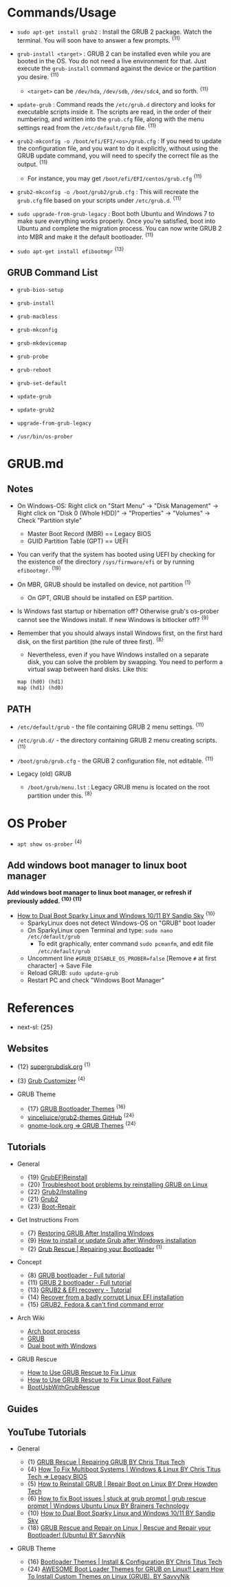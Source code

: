 # Commands/Usage

* `sudo apt-get install grub2` : Install the GRUB 2 package. Watch the terminal. You will soon have to answer a few prompts. <sup>{11}</sup>

* `grub-install <target>` : GRUB 2 can be installed even while you are booted in the OS. You do not need a live environment for that. Just execute the `grub-install` command against the device or the partition you desire. <sup>{11}</sup>
  * `<target>` can be `/dev/hda`, `/dev/sdb`, `/dev/sdc4`, and so forth. <sup>{11}</sup>

* `update-grub` : Command reads the `/etc/grub.d` directory and looks for executable scripts inside it. The scripts are read, in the order of their numbering, and written into the `grub.cfg` file, along with the menu settings read from the `/etc/default/grub` file. <sup>{11}</sup>

* `grub2-mkconfig -o /boot/efi/EFI/<os>/grub.cfg` : If you need to update the configuration file, and you want to do it explicitly, without using the GRUB update command, you will need to specify the correct file as the output. <sup>{11}</sup>
  * For instance, you may get `/boot/efi/EFI/centos/grub.cfg` <sup>{11}</sup>

* `grub2-mkconfig -o /boot/grub2/grub.cfg` : This will recreate the `grub.cfg` file based on your scripts under `/etc/grub.d`. <sup>{11}</sup>

* `sudo upgrade-from-grub-legacy` : Boot both Ubuntu and Windows 7 to make sure everything works properly. Once you're satisfied, boot into Ubuntu and complete the migration process. You can now write GRUB 2 into MBR and make it the default bootloader. <sup>{11}</sup>

* `sudo apt-get install efibootmgr` <sup>{13}</sup>

## GRUB Command List

* `grub-bios-setup`
* `grub-install`
* `grub-macbless`
* `grub-mkconfig`
* `grub-mkdevicemap`
* `grub-probe`
* `grub-reboot`
* `grub-set-default`
* `update-grub`
* `update-grub2`
* `upgrade-from-grub-legacy`

* `/usr/bin/os-prober`

# GRUB.md

## Notes

* On Windows-OS: Right click on "Start Menu" -> "Disk Management" -> Right click on "Disk 0 (Whole HDD)" -> "Properties" -> "Volumes" -> Check "Partition style"
  * Master Boot Record (MBR) == Legacy BIOS
  * GUID Partition Table (GPT) == UEFI

* You can verify that the system has booted using UEFI by checking for the existence of the directory `/sys/firmware/efi` or by running `efibootmgr`. <sup>{19}</sup>

* On MBR, GRUB should be installed on device, not partition <sup>{1}</sup>
  * On GPT, GRUB should be installed on ESP partition.

* Is Windows fast startup or hibernation off? Otherwise grub's os-prober cannot see the Windows install. If new Windows is bitlocker off? <sup>{9}</sup>

* Remember that you should always install Windows first, on the first hard disk, on the first partition (the rule of three first). <sup>{8}</sup>
  * Nevertheless, even if you have Windows installed on a separate disk, you can solve the problem by swapping. You need to perform a virtual swap between hard disks. Like this:
  ```
  map (hd0) (hd1)
  map (hd1) (hd0)
  ```

## PATH

* `/etc/default/grub` - the file containing GRUB 2 menu settings. <sup>{11}</sup>
* `/etc/grub.d/` - the directory containing GRUB 2 menu creating scripts. <sup>{11}</sup>
* `/boot/grub/grub.cfg` - the GRUB 2 configuration file, not editable. <sup>{11}</sup>

* Legacy (old) GRUB
  * `/boot/grub/menu.lst` : Legacy GRUB menu is located on the root partition under this. <sup>{8}</sup>

# OS Prober

* `apt show os-prober` <sup>{4}</sup>

## Add windows boot manager to linux boot manager

**Add windows boot manager to linux boot manager, or refresh if previously added. <sup>{10} {11}</sup>**

* [How to Dual Boot Sparky Linux and Windows 10/11 BY Sandip Sky](https://www.youtube.com/watch?v=HYEU2KB5sTE) <sup>{10}</sup>
  * SparkyLinux does not detect Windows-OS on "GRUB" boot loader
  * On SparkyLinux open Terminal and type: `sudo nano /etc/default/grub`
    * To edit graphically, enter command `sudo pcmanfm`, and edit file `/etc/default/grub`
  * Uncomment line `#GRUB_DISABLE_OS_PROBER=false` [Remove `#` at first character] -> Save File
  * Reload GRUB: `sudo update-grub`
  * Restart PC and check "Windows Boot Manager"

# References

* next-sl: {25}

## Websites

* {12} [supergrubdisk.org](https://www.supergrubdisk.org/) <sup>{1}</sup>
* {3} [Grub Customizer](https://launchpad.net/grub-customizer) <sup>{4}</sup>

* GRUB Theme
  * {17} [GRUB Bootloader Themes](https://christitus.com/bootloader-themes/) <sup>{16}</sup>
  * [vinceliuice/grub2-themes GitHub](https://github.com/vinceliuice/grub2-themes) <sup>{24}</sup>
  * [gnome-look.org => GRUB Themes](https://www.gnome-look.org/browse?cat=109&ord=latest) <sup>{24}</sup>

## Tutorials

* General
  * {19} [GrubEFIReinstall](https://wiki.debian.org/GrubEFIReinstall)
  * {20} [Troubleshoot boot problems by reinstalling GRUB on Linux](https://www.fosslinux.com/115031/troubleshoot-boot-problems-by-reinstalling-grub-on-linux.htm)
  * {22} [Grub2/Installing](https://help.ubuntu.com/community/Grub2/Installing)
  * {21} [Grub2](https://help.ubuntu.com/community/Grub2)
  * {23} [Boot-Repair](https://help.ubuntu.com/community/Boot-Repair)

* Get Instructions From
  * {7} [Restoring GRUB After Installing Windows](https://www.cybrary.it/blog/restoring-grub-installing-windows)
  * {9} [How to install or update Grub after Windows installation](https://askubuntu.com/questions/1483941/how-to-install-or-update-grub-after-windows-installation)
  * {2} [Grub Rescue | Repairing your Bootloader](https://christitus.com/grub-rescue/) <sup>{1}</sup>

* Concept
  * {8} [GRUB bootloader - Full tutorial](https://www.dedoimedo.com/computers/grub.html)
  * {11} [GRUB 2 bootloader - Full tutorial](https://www.dedoimedo.com/computers/grub-2.html)
  * {13} [GRUB2 & EFI recovery - Tutorial](https://www.dedoimedo.com/computers/grub2-efi-recovery.html)
  * {14} [Recover from a badly corrupt Linux EFI installation](https://www.dedoimedo.com/computers/grub2-efi-corrupt-part-recovery.html)
  * {15} [GRUB2, Fedora & can't find command error](https://www.dedoimedo.com/computers/grub2-fedora-command-not-found.html)

* Arch Wiki
  * [Arch boot process](https://wiki.archlinux.org/title/Arch_boot_process)
  * [GRUB](https://wiki.archlinux.org/title/GRUB)
  * [Dual boot with Windows](https://wiki.archlinux.org/title/Dual_boot_with_Windows)

* GRUB Rescue
  * [How to Use GRUB Rescue to Fix Linux](https://www.howtogeek.com/887757/how-to-use-grub-rescue-to-fix-linux/)
  * [How to Use GRUB Rescue to Fix Linux Boot Failure](https://phoenixnap.com/kb/grub-rescue)
  * [BootUsbWithGrubRescue](https://wiki.debian.org/BootUsbWithGrubRescue)

## Guides

## YouTube Tutorials

* General
  * {1} [GRUB Rescue | Repairing GRUB BY Chris Titus Tech](https://www.youtube.com/watch?v=r7meKJsjqfY)
  * {4} [How To Fix Multiboot Systems | Windows & Linux BY Chris Titus Tech => Legacy BIOS](https://www.youtube.com/watch?v=3oQfnNhk7qU)
  * {5} [How to Reinstall GRUB | Repair Boot on Linux BY Drew Howden Tech](https://www.youtube.com/watch?v=ZhxBJ3yh2OY)
  * {6} [How to fix Boot issues | stuck at grub prompt | grub rescue prompt | Windows Ubuntu Linux BY Brainers Technology](https://www.youtube.com/watch?v=dB580m1USIs)
  * {10} [How to Dual Boot Sparky Linux and Windows 10/11 BY Sandip Sky](https://www.youtube.com/watch?v=HYEU2KB5sTE)
  * {18} [GRUB Rescue and Repair on Linux | Rescue and Repair your Bootloader! (Ubuntu) BY SavvyNik](https://www.youtube.com/watch?v=LFj_yqk6AUI)

* GRUB Theme
  * {16} [Bootloader Themes | Install & Configuration BY Chris Titus Tech](https://www.youtube.com/watch?v=BAyzHP1Cqb0)
  * {24} [AWESOME Boot Loader Themes for GRUB on Linux!! Learn How To Install Custom Themes on Linux (GRUB). BY SavvyNik](https://www.youtube.com/watch?v=nZu0rEgJcXA)
